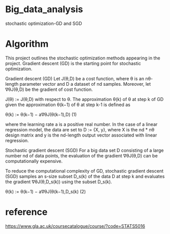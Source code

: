 # Big_data_analysis
stochastic optimization-GD and SGD
# Algorithm
This project outlines the stochastic optimization methods appearing in the project. Gradient
descent (GD) is the starting point for stochastic optimization.

Gradient descent (GD) 
Let J(θ,D) be a cost function, where θ is an nθ-length parameter vector and D a dataset of nd samples. Moreover, let ∇θJ(θ,D) be the gradient of cost function.

J(θ) := J(θ,D) with respect to θ. The approximation θ(k) of θ at step k of GD given the approximation θ(k−1) of θ at step k-1 is defined as

θ(k) := θ(k−1) − a∇θJ(θ(k−1),D)        (1)

where the learning rate a is a positive real number. In the case of a linear regression model, the data are set to D := {X, y}, where X is the nd * nθ design matrix and y is the nd-length output vector associated with linear regression.

Stochastic gradient descent (SGD) For a big data set D consisting of a large number nd of data points, the evaluation of the gradient ∇θJ(θ,D) can be computationally expensive.

To reduce the computational complexity of GD, stochastic gradient descent (SGD) samples an s-size subset D_s(k) of the data D at step k and evaluates the gradient ∇θJ(θ,D_s(k)) using the subset D_s(k).

θ(k) := θ(k−1) − a∇θJ(θ(k−1),D_s(k)    (2)
# reference 
https://www.gla.ac.uk/coursecatalogue/course/?code=STATS5016
